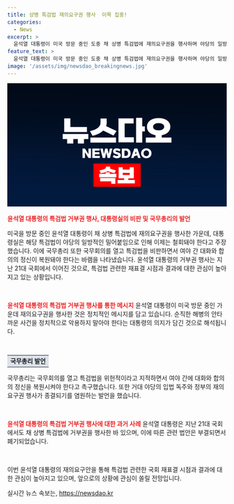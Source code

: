 ```yaml
---
title: 상병 특검법 재의요구권 행사  이목 집중!
categories:
  - News
excerpt: >
  윤석열 대통령이 미국 방문 중인 도중 채 상병 특검법에 재의요구권을 행사하며 야당의 일방적인 특검법에 대한 비판을 했습니다. 대통령실은 순직 해병의 정치적 악용을 비난하며 규정 문제를 지적했습니다. 또한, 국무총리를 포함한 여론은 거대 야당의 입법 독주를 우려하고 있습니다. YTN의 강희경 기자가 전하였습니다.
feature_text: >
  윤석열 대통령이 미국 방문 중인 도중 채 상병 특검법에 재의요구권을 행사하며 야당의 일방적인 특검법에 대한 비판을 했습니다. 대통령실은 순직 해병의 정치적 악용을 비난하며 규정 문제를 지적했습니다. 또한, 국무총리를 포함한 여론은 거대 야당의 입법 독주를 우려하고 있습니다. YTN의 강희경 기자가 전하였습니다.
image: '/assets/img/newsdao_breakingnews.jpg'
---
```


<p><img src="/assets/img/newsdao_breakingnews.jpg" alt="ranknews 속보" /></p>

<p><b><span style="color: #ee2323;">윤석열 대통령의 특검법 거부권 행사, 대통령실의 비판 및 국무총리의 발언</span></b></p>

<p>미국을 방문 중인 윤석열 대통령이 채 상병 특검법에 재의요구권을 행사한 가운데, 대통령실은 해당 특검법이 야당의 일방적인 밀어붙임으로 인해 이제는 철회돼야 한다고 주장했습니다. 이에 국무총리 또한 국무회의를 열고 특검법을 비판하면서 여야 간 대화와 합의의 정신이 복원돼야 한다는 바램을 나타냈습니다. 윤석열 대통령의 거부권 행사는 지난 21대 국회에서 이어진 것으로, 특검법 관련한 재표결 시점과 결과에 대한 관심이 높아지고 있는 상황입니다. </p>

<p data-ke-size="size16">&nbsp;</p>

<p><b><span style="color: #ee2323;">윤석열 대통령의 특검법 거부권 행사를 통한 메시지</span></b>
윤석열 대통령이 미국 방문 중인 가운데 재의요구권을 행사한 것은 정치적인 메시지를 담고 있습니다. 순직한 해병의 안타까운 사건을 정치적으로 악용하지 말아야 한다는 대통령의 의지가 담긴 것으로 해석됩니다.</p>

<p data-ke-size="size16">&nbsp;</p>

<table>
    <tr>
        <td style="text-align: center; height: 17px;background-color: #21538527;"><b>국무총리 발언</b></td>
    </tr>
</table>

<p>국무총리는 국무회의를 열고 특검법을 위헌적이라고 지적하면서 여야 간에 대화와 합의의 정신을 복원시켜야 한다고 촉구했습니다. 또한 거대 야당의 입법 독주와 정부의 재의요구권 행사가 종결되기를 염원하는 발언을 했습니다.</p>

<p data-ke-size="size16">&nbsp;</p>

<p><b><span style="color: #ee2323;">윤석열 대통령의 특검법 거부권 행사에 대한 과거 사례</span></b>
윤석열 대통령은 지난 21대 국회에서도 채 상병 특검법에 거부권을 행사한 바 있으며, 이에 따른 관련 법안은 부결되면서 폐기되었습니다.</p>

<p data-ke-size="size16">&nbsp;</p>

<p>이번 윤석열 대통령의 재의요구안을 통해 특검법 관련한 국회 재표결 시점과 결과에 대한 관심이 높아지고 있으며, 앞으로의 상황에 관심이 쏠릴 전망입니다.</p>
실시간 뉴스 속보는, <a href="https://newsdao.kr" rel="dofollow">https://newsdao.kr</a>


